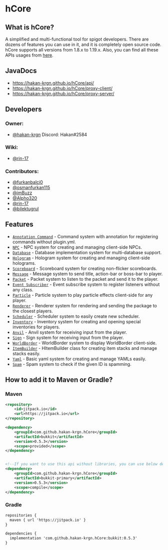 # hCore

## What is hCore?

A simplified and multi-functional tool for spigot developers. There are dozens of features you can use in it, and it is
completely open source code. hCore supports all versions from 1.8.x to 1.19.x. Also, you can find all these APIs usages
from [here](https://github.com/hakan-krgn/hCore/wiki).

## JavaDocs

* https://hakan-krgn.github.io/hCore/api/
* https://hakan-krgn.github.io/hCore/proxy-client/
* https://hakan-krgn.github.io/hCore/proxy-server/

## Developers

### Owner:

* [@hakan-krgn](https://github.com/hakan-krgn) Discord: Hakan#2584

### Wiki:

* [@rin-17](https://github.com/rin-17)

### Contributors:

* [@furkanbalci0](https://github.com/furkanbalci0)
* [@osmanfurkan115](https://github.com/osmanfurkan115)
* [@imBuzz](https://github.com/imBuzz)
* [@Alpho320](https://github.com/Alpho320)
* [@rin-17](https://github.com/rin-17)
* [@bilektugrul](https://github.com/bilektugrul)

## Features

- [`Annotation Command`](https://github.com/hakan-krgn/hCore/wiki/AnnotationCommand) - Command system with annotation for registering commands without plugin.yml.
- [`NPC`](https://github.com/hakan-krgn/hCore/wiki/NPC) - NPC system for creating and managing client-side NPCs.
- [`Database`](https://github.com/hakan-krgn/hCore/wiki/Database) - Database implementation system for multi-database support.
- [`Hologram`](https://github.com/hakan-krgn/hCore/wiki/Hologram) - Hologram system for creating and managing client-side holograms.
- [`Scoreboard`](https://github.com/hakan-krgn/hCore/wiki/Scoreboard) - Scoreboard system for creating non-flicker scoreboards.
- [`Message`](https://github.com/hakan-krgn/hCore/wiki/Message) - Message system to send title, action-bar or boss-bar to player.
- [`Packet`](https://github.com/hakan-krgn/hCore/wiki/Packet) - Packet system to listen to the packet and send it to the player.
- [`Event Subscriber`](https://github.com/hakan-krgn/hCore/wiki/EventSubscriber) - Event subscribe system to register listeners without any class.
- [`Particle`](https://github.com/hakan-krgn/hCore/wiki/Particle) - Particle system to play particle effects client-side for any player.
- [`Renderer`](https://github.com/hakan-krgn/hCore/wiki/Renderer) - Renderer system for rendering and sending the package to the closest players.
- [`Scheduler`](https://github.com/hakan-krgn/hCore/wiki/Scheduler) - Scheduler system to easily create new scheduler.
- [`Inventory`](https://github.com/hakan-krgn/hCore/wiki/Inventory) - Inventory system for creating and opening special inventories for players.
- [`Anvil`](https://github.com/hakan-krgn/hCore/wiki/Anvil) - Anvil system for receiving input from the player.
- [`Sign`](https://github.com/hakan-krgn/hCore/wiki/Sign) - Sign system for receiving input from the player.
- [`WorldBorder`](https://github.com/hakan-krgn/hCore/wiki/WorldBorder) - WorldBorder system to display WorldBorder client-side.
- [`ItemBuilder`](https://github.com/hakan-krgn/hCore/wiki/ItemBuilder) - HItemBuilder class for creating item stacks and manage stacks easily.
- [`Yaml`](https://github.com/hakan-krgn/hCore/wiki/Yaml) - Basic yaml system for creating and manage YAMLs easily.
- [`Spam`](https://github.com/hakan-krgn/hCore/wiki/Spam) - Spam system to check if the given ID is spamming.

## How to add it to Maven or Gradle?

### Maven

``` xml
<repository>
    <id>jitpack.io</id>
    <url>https://jitpack.io</url>
</repository>

<dependency>
    <groupId>com.github.hakan-krgn.hCore</groupId>
    <artifactId>bukkit</artifactId>
    <version>0.5.3</version>
    <scope>provided</scope>
</dependency>


<!--If you want to use this api without libraries, you can use below dependency -->
<dependency>
    <groupId>com.github.hakan-krgn.hCore</groupId>
    <artifactId>bukkit-primary</artifactId>
    <version>0.5.3</version>
    <scope>compile</scope>
</dependency>
```

### Gradle

``` xml
repositories {
  maven { url 'https://jitpack.io' }
}

dependencies {
  implementation 'com.github.hakan-krgn.hCore:bukkit:0.5.3'
}
```
